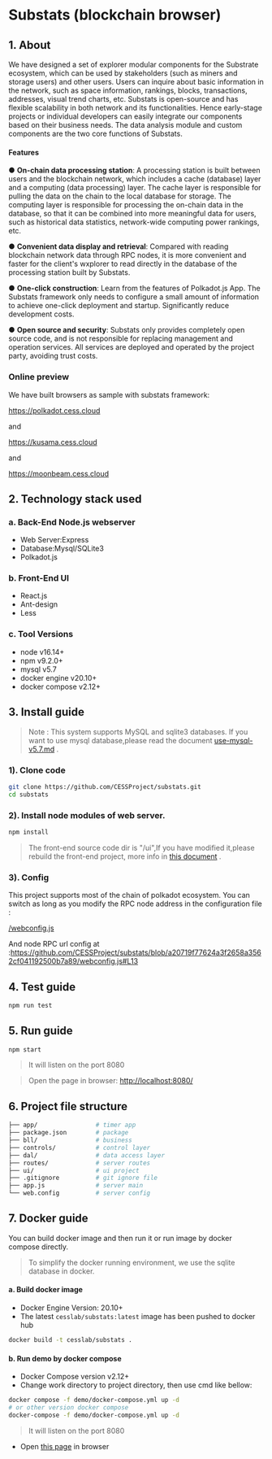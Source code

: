 # Substats (blockchain browser)

## 1. About
We have designed a set of explorer modular components for the Substrate ecosystem, which can be used by stakeholders (such as miners and storage users) and other users. Users can inquire about basic information in the network, such as space information, rankings, blocks, transactions, addresses, visual trend charts, etc. Substats is open-source and has flexible scalability in both network and its functionalities. Hence early-stage projects or individual developers can easily integrate our components based on their business needs. The data analysis module and custom components are the two core functions of Substats.

#### **Features**

● **On-chain data processing station**: A processing station is built between users and the blockchain network, which includes a cache (database) layer and a computing (data processing) layer. The cache layer is responsible for pulling the data on the chain to the local database for storage. The computing layer is responsible for processing the on-chain data in the database, so that it can be combined into more meaningful data for users, such as historical data statistics, network-wide computing power rankings, etc.

● **Convenient data display and retrieval**: Compared with reading blockchain network data through RPC nodes, it is more convenient and faster for the client's wxplorer to read directly in the database of the processing station built by Substats.

● **One-click construction**: Learn from the features of Polkadot.js App. The Substats framework only needs to configure a small amount of information to achieve one-click deployment and startup. Significantly reduce development costs.

● **Open source and security**: Substats only provides completely open source code, and is not responsible for replacing management and operation services. All services are deployed and operated by the project party, avoiding trust costs.


### Online preview
We have built browsers as sample with substats framework:

<https://polkadot.cess.cloud>

and 

<https://kusama.cess.cloud>

and

<https://moonbeam.cess.cloud>


## 2. Technology stack used

### a. Back-End Node.js webserver

- Web Server:Express
- Database:Mysql/SQLite3
- Polkadot.js


### b. Front-End UI

- React.js
- Ant-design
- Less

### c. Tool Versions

- node             v16.14+
- npm              v9.2.0+
- mysql            v5.7
- docker engine    v20.10+
- docker compose   v2.12+

## 3. Install guide

> Note : This system supports MySQL and sqlite3 databases. If you want to use mysql database,please read the document [use-mysql-v5.7.md](./documents/use-mysql-v5.7.md) .

### 1). Clone code

```bash
git clone https://github.com/CESSProject/substats.git
cd substats
```

### 2). Install node modules of web server.

```bash
npm install
```

>  The front-end source code dir is "/ui",If you have modified it,please rebuild the front-end project, more info in [this document](./ui/README.md) .

### 3). Config

This project supports most of the chain of polkadot ecosystem. You can switch as long as you modify the RPC node address in the configuration file :

[/webconfig.js](https://github.com/CESSProject/substats/blob/master/webconfig.js)

And node RPC url config at :<https://github.com/CESSProject/substats/blob/a20719f77624a3f2658a3562cf041192500b7a89/webconfig.js#L13>

## 4. Test guide

```bash
npm run test
```

## 5. Run guide

```bash
npm start
```

> It will listen on the port 8080

> Open the page in browser:  [http://localhost:8080/](http://localhost:8080/)


## 6. Project file structure

```bash
├── app/                # timer app
├── package.json        # package
├── bll/                # business
├── controls/           # control layer
├── dal/                # data access layer
├── routes/             # server routes
├── ui/                 # ui project
├── .gitignore          # git ignore file
├── app.js              # server main
└── web.config          # server config
```
## 7. Docker guide

You can build docker image and then run it or run image by docker compose directly.

> To simplify the docker running environment, we use the sqlite database in docker.

#### a. Build docker image
* Docker Engine Version: 20.10+
* The latest `cesslab/substats:latest` image has been pushed to docker hub

```bash
docker build -t cesslab/substats .
```

#### b. Run demo by docker compose
* Docker Compose version v2.12+
* Change work directory to project directory, then use cmd like bellow:

```bash
docker compose -f demo/docker-compose.yml up -d
# or other version docker compose
docker-compose -f demo/docker-compose.yml up -d
```


> It will listen on the port 8080


* Open [this page](http://localhost:8080) in browser